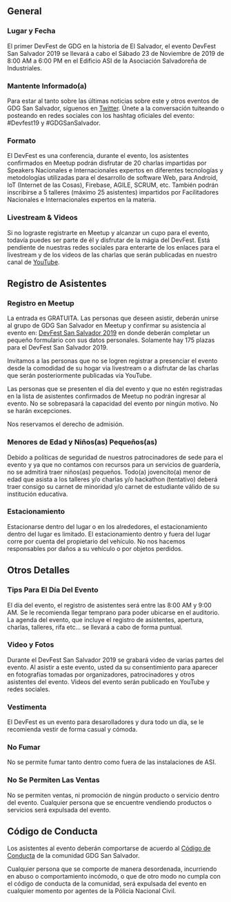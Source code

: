 ## General

### Lugar y Fecha

El primer DevFest de GDG en la historia de El Salvador, el evento DevFest San Salvador 2019 se llevará a cabo el Sábado 23 de Noviembre de 2019 de 8:00 AM a 6:00 PM en el Edificio ASI de la Asociación Salvadoreña de Industriales.

### Mantente Informado(a)

Para estar al tanto sobre las últimas noticias sobre este y otros eventos de GDG San Salvador, síguenos en [Twitter](https://twitter.com/gdgsansalvador). Únete a la conversación tuiteando o posteando en redes sociales con los hashtag oficiales del evento: #Devfest19 y #GDGSanSalvador.

### Formato

El DevFest es una conferencia, durante el evento, los asistentes confirmados en Meetup podrán disfrutar de 20 charlas impartidas por Speakers Nacionales e Internacionales expertos en diferentes tecnologías y metodologías utilizadas para el desarrollo de software Web, para Android, IoT (Internet de las Cosas), Firebase, AGILE, SCRUM, etc. También podrán inscribirse a 5 talleres (máximo 25 asistentes) impartidos por Facilitadores Nacionales e Internacionales expertos en la materia.

### Livestream & Videos

Si no lograste registrarte en Meetup y alcanzar un cupo para el evento, todavía puedes ser parte de él y disfrutar de la mágia del DevFest. Está pendiente de nuestras redes sociales para enterarte de los enlaces para el livestream y de los videos de las charlas que serán publicadas en nuestro canal de [YouTube](https://bit.ly/gdgsansal-youtube).


## Registro de Asistentes

### Registro en Meetup

La entrada es GRATUITA. Las personas que deseen asistir, deberán unirse al grupo de GDG San Salvador en Meetup y confirmar su asistencia al evento en: [DevFest San Salvador 2019](https://www.meetup.com/GDG-SanSalvador/events/262332298/) en donde deberán completar un pequeño formulario con sus datos personales. Solamente hay 175 plazas para el DevFest San Salvador 2019.

Invitamos a las personas que no se logren registrar a presenciar el evento desde la comodidad de su hogar via livestream o a disfrutar de las charlas que serán posteriormente publicadas vía YouTube.

Las personas que se presenten el día del evento y que no estén registradas en la lista de asistentes confirmados de Meetup no podrán ingresar al evento. No se sobrepasará la capacidad del evento por ningún motivo. No se harán excepciones.

Nos reservamos el derecho de admisión.

### Menores de Edad y Niños(as) Pequeños(as)

Debido a políticas de seguridad de nuestros patrocinadores de sede para el evento y ya que no contamos con recursos para un servicios de guardería, no se admitirá traer niños(as) pequeños. Todo(a) jovencito(a) menor de edad que asista a los talleres y/o charlas y/o hackathon (tentativo) deberá traer consigo su carnet de minoridad y/o carnet de estudiante válido de su institución educativa.

### Estacionamiento

Estacionarse dentro del lugar o en los alrededores, el estacionamiento dentro del lugar es limitado. El estacionamiento dentro y fuera del lugar corre por cuenta del propietario del vehículo. No nos hacemos responsables por daños a su vehículo o por objetos perdidos.


## Otros Detalles

### Tips Para El Día Del Evento

El día del evento, el registro de asistentes será entre las 8:00 AM y 9:00 AM. Se le recomienda llegar temprano para poder ubicarse en el auditorio. La agenda del evento, que incluye el registro de asistentes, apertura, charlas, talleres, rifa etc... se llevará a cabo de forma puntual.

### Video y Fotos

Durante el DevFest San Salvador 2019 se grabará video de varias partes del evento. Al asistir a este evento, usted da su consentimiento para aparecer en fotografías tomadas por organizadores, patrocinadores y otros asistentes del evento. Videos del evento serán publicado en YouTube y redes sociales.

### Vestimenta

El DevFest es un evento para desarolladores y dura todo un día, se le recomienda vestir de forma casual y cómoda.

### No Fumar

No se permite fumar tanto dentro como fuera de las instalaciones de ASI.

### No Se Permiten Las Ventas

No se permiten ventas, ni promoción de ningún producto o servicio dentro del evento. Cualquier persona que se encuentre vendiendo productos o servicios será expulsada del evento.


## Código de Conducta

Los asistentes al evento deberán comportarse de acuerdo al [Código de Conducta](https://gdgsansalvador.dev/about) de la comunidad GDG San Salvador.

Cualquier persona que se comporte de manera desordenada, incurriendo en abuso o comportamiento incómodo, o que de otro modo no cumpla con el código de conducta de la comunidad, será expulsada del evento en cualquier momento por agentes de la Pólicia Nacional Civil.
